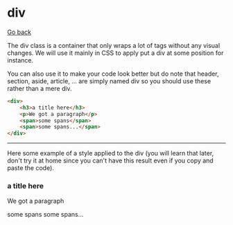 # div

[Go back](..)

The div class is a container that only wraps a lot
of tags without any visual changes. We will use it
mainly in CSS to apply put a div at some position for instance.

You can also use it to make your code look better but
do note that header, section, aside, article, ... are simply
named div so you should use these rather than a mere div.

```html
<div>
    <h3>a title here</h3>
    <p>We got a paragraph</p>
    <span>some spans</span>
    <span>some spans...</span>
</div>
```

<hr class="sr">

Here some example of a style applied to the div
(you will learn that later, don't try it at home
since you can't have this result even if you copy
and paste the code).

<div class="text-warning bg-dark p-3">
    <h3>a title here</h3>
    <p>We got a paragraph</p>
    <span>some spans</span>
    <span>some spans...</span>
</div>